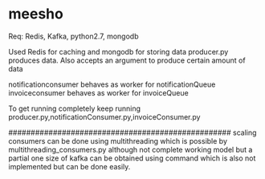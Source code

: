 # meesho

Req: Redis, Kafka, python2.7, mongodb

Used Redis for caching and mongodb for storing data
producer.py produces data. Also accepts an argument to produce certain amount of data

notificationconsumer behaves as worker for notificationQueue 
invoiceconsumer behaves as worker for invoiceQueue

To get running completely keep running producer.py,notificationConsumer.py,invoiceConsumer.py

##################################################
scaling consumers can be done using multithreading which is possible by multithreading_consumers.py although not complete working model but a partial one
size of kafka can be obtained using command which is also not implemented but can be done easily.
